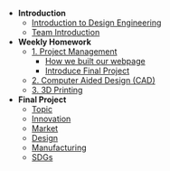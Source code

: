 <!-- 侧边栏 docs/_sidebar.md -->
- **Introduction**
  - [Introduction to Design Engineering](introdesigneng.md)
  - [Team Introduction](1pm/web.md#TeamIntroduction)
- **Weekly Homework**
  - [1. Project Management](1pm/web.md)
    - [How we built our webpage](1pm/web.md)
    - [Introduce Final Project](finalproject.md)
  - [2. Computer Aided Design (CAD)](cad/cadprojects.md)
  - [3. 3D Printing](3dprinting/3d.md)
- **Final Project**
  - [Topic](finalproject.md#Topic)
  - [Innovation](finalproject.md#Innovation)
  - [Market](finalproject.md#Market)
  - [Design](finalproject.md#Design)
  - [Manufacturing](finalproject.md#Manufacturing)
  - [SDGs](finalproject.md#SDGs)